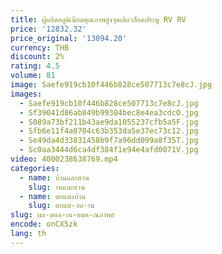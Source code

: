 ```yaml
---
title: ผู้ผลิตอลูมิเนียมคุณภาพสูงจุดเดียวล็อคประตู RV RV
price: '12832.32'
price_original: '13094.20'
currency: THB
discount: 2%
rating: 4.5
volume: 81
image: Saefe919cb10f446b828ce507713c7e8cJ.jpg
images:
  - Saefe919cb10f446b828ce507713c7e8cJ.jpg
  - Sf39041d86ab049b99304bec8e4ea3cdcO.jpg
  - S089a73bf211b43ae9da1055237cfb5a5F.jpg
  - Sfb6e11f4a0704c63b353da5e37ec73c12.jpg
  - Se49da4d33831458b9f7a96dd099a8f35T.jpg
  - Sc0aa3444d6ca4df384f1e94e4afd0071V.jpg
video: 4000238638769.mp4
categories:
  - name: บ้านและสวน
    slug: านและสวน
  - name: ตกแต่งบ้าน
    slug: ตกแต-งบ-าน
slug: ผล-ตอล-เน-ยมค-ณภาพส
encode: onCX5zk
lang: th
---
```

  